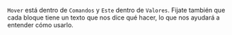`Mover` está dentro de `Comandos` y `Este` dentro de `Valores`. Fijate también que cada bloque tiene un texto que nos dice qué hacer, lo que nos ayudará a entender cómo usarlo.